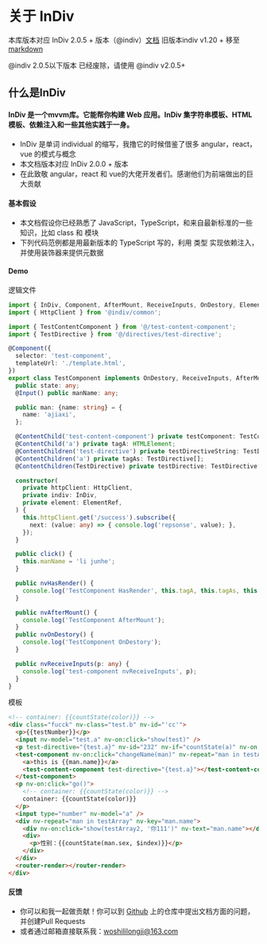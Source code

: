 # 关于 InDiv

本库版本对应 InDiv 2.0.5 + 版本（@indiv）[文档](https://dimalilongji.github.io/InDiv/)
旧版本indiv v1.20 + 移至[markdown](https://github.com/DimaLiLongJi/InDiv/blob/master/version1.2%2B.md)

@indiv 2.0.5以下版本 已经废除，请使用 @indiv v2.0.5+

## 什么是InDiv

#### InDiv 是一个mvvm库。它能帮你构建 Web 应用。InDiv 集字符串模板、HTML模板、依赖注入和一些其他实践于一身。

* InDiv 是单词 individual 的缩写，我撸它的时候借鉴了很多 angular，react，vue 的模式与概念
* 本文档版本对应 InDiv 2.0.0 + 版本
* 在此致敬 angular，react 和 vue的大佬开发者们。感谢他们为前端做出的巨大贡献

#### 基本假设

* 本文档假设你已经熟悉了 JavaScript，TypeScript，和来自最新标准的一些知识，比如 class 和 模块
* 下列代码范例都是用最新版本的 TypeScript 写的，利用 类型 实现依赖注入，并使用装饰器来提供元数据

#### Demo

逻辑文件

```typescript
import { InDiv, Component, AfterMount, ReceiveInputs, OnDestory, ElementRef, HasRender, Input, ContentChild, ContentChildren } from '@indiv/core';
import { HttpClient } from '@indiv/common';

import { TestContentComponent } from '@/test-content-component';
import { TestDirective } from '@/directives/test-directive';

@Component({
  selector: 'test-component',
  templateUrl: './template.html',
})
export class TestComponent implements OnDestory, ReceiveInputs, AfterMount, HasRender {
  public state: any;
  @Input() public manName: any;

  public man: {name: string} = {
    name: 'ajiaxi',
  };

  @ContentChild('test-content-component') private testComponent: TestContentComponent;
  @ContentChild('a') private tagA: HTMLElement;
  @ContentChildren('test-directive') private testDirectiveString: TestDirective[];
  @ContentChildren('a') private tagAs: TestDirective[];
  @ContentChildren(TestDirective) private testDirective: TestDirective[];

  constructor(
    private httpClient: HttpClient,
    private indiv: InDiv,
    private element: ElementRef,
  ) {
    this.httpClient.get('/success').subscribe({
      next: (value: any) => { console.log('repsonse', value); },
    });
  }

  public click() {
    this.manName = 'li junhe';
  }

  public nvHasRender() {
    console.log('TestComponent HasRender', this.tagA, this.tagAs, this.testDirectiveString);
  }

  public nvAfterMount() {
    console.log('TestComponent AfterMount');
  }
  public nvOnDestory() {
    console.log('TestComponent OnDestory');
  }

  public nvReceiveInputs(p: any) {
    console.log('test-component nvReceiveInputs', p);
  }
}
```

模板


```html
<!-- container: {{countState(color)}} -->
<div class="fucck" nv-class="test.b" nv-id="'cc'">
  <p>{{testNumber}}</p>
  <input nv-model="test.a" nv-on:click="show(test)" />
  <p test-directive="{test.a}" nv-id="232" nv-if="countState(a)" nv-on:click="changeInput()">{{a}}</p>
  <test-component nv-on:click="changeName(man)" nv-repeat="man in testArray" nv-key="man.name" manName="{countState(man.name)}" nv-if="a">
    <a>this is {{man.name}}</a>
    <test-content-component test-directive="{test.a}"></test-content-component>
  </test-component>
  <p nv-on:click="go()">
    <!-- container: {{countState(color)}} -->
    container: {{countState(color)}}
  </p>
  <input type="number" nv-model="a" />
  <div nv-repeat="man in testArray" nv-key="man.name">
    <div nv-on:click="show(testArray2, '你111')" nv-text="man.name"></div>
    <div>
      <p>性别：{{countState(man.sex, $index)}}</p>
    </div>
  </div>
  <router-render></router-render>
</div>
```

#### 反馈

* 你可以和我一起做贡献！你可以到 [Github](https://github.com/DimaLiLongJi/InDiv) 上的仓库中提出文档方面的问题，并创建Pull Requests
* 或者通过邮箱直接联系我：woshililongji@163.com
